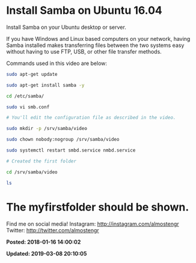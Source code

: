 # Install Samba on Ubuntu 16.04

Install Samba on your Ubuntu desktop or server. 

If you have Windows and Linux based computers on your network, having Samba installed makes transferring files between the two systems easy without having to use FTP, USB, or other file transfer methods.


Commands used in this video are below:
``` bash
sudo apt-get update

sudo apt-get install samba -y

cd /etc/samba/

sudo vi smb.conf

# You'll edit the configuration file as described in the video. 

sudo mkdir -p /srv/samba/video 

sudo chown nobody:nogroup /srv/samba/video 

sudo systemctl restart smbd.service nmbd.service

# Created the first folder 

cd /srv/samba/video 

ls

``` 

# The myfirstfolder should be shown. 


Find me on social media!
Instagram: http://instagram.com/almostengr
Twitter: http://twitter.com/almostengr

**Posted: 2018-01-16 14:00:02** 

**Updated: 2019-03-08 20:10:05** 



